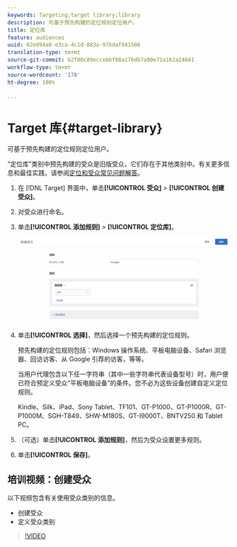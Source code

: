 ```yaml
---
keywords: Targeting;target library;library
description: 可基于预先构建的定位规则定位用户。
title: 定位库
feature: audiences
uuid: 62e894a8-e3ca-4c1d-883a-976daf041506
translation-type: tm+mt
source-git-commit: b2f80c89ecceb6f88a176db7a90e71a162a24641
workflow-type: tm+mt
source-wordcount: '178'
ht-degree: 100%

---
```



# Target 库{#target-library}

可基于预先构建的定位规则定位用户。

“定位库”类别中预先构建的受众是旧版受众，它们存在于其他类别中。有关更多信息和最佳实践，请参阅[定位和受众常见问题解答](../../../c-target/c-troubleshooting-targets-and-audiences/troubleshooting-targets-and-audiences.md#concept_C4EE4B8F4840430CBD798D579A8F208D)。

1. 在 [!DNL Target] 界面中，单击&#x200B;**[!UICONTROL 受众]** > **[!UICONTROL 创建受众]**。
1. 对受众进行命名。
1. 单击&#x200B;**[!UICONTROL 添加规则]** > **[!UICONTROL 定位库]**。

   ![Target 库](assets/target_library.png)

1. 单击&#x200B;**[!UICONTROL 选择]**，然后选择一个预先构建的定位规则。

   预先构建的定位规则包括：Windows 操作系统、平板电脑设备、Safari 浏览器、回访访客、从 Google 引荐的访客，等等。

   当用户代理包含以下任一字符串（其中一些字符串代表设备型号）时，用户便已符合预定义受众“平板电脑设备”的条件。您不必为这些设备创建自定义定位规则。

   Kindle、Silk、iPad、Sony Tablet、TF101、GT-P1000、GT-P1000R、GT-P1000M、SGH-T849、SHW-M180S、GT-I9000T、BNTV250 和 Tablet PC。

1. （可选）单击&#x200B;**[!UICONTROL 添加规则]**，然后为受众设置更多规则。
1. 单击&#x200B;**[!UICONTROL 保存]**。

## 培训视频：创建受众

以下视频包含有关使用受众类别的信息。

* 创建受众
* 定义受众类别

>[!VIDEO](https://video.tv.adobe.com/v/17392)

